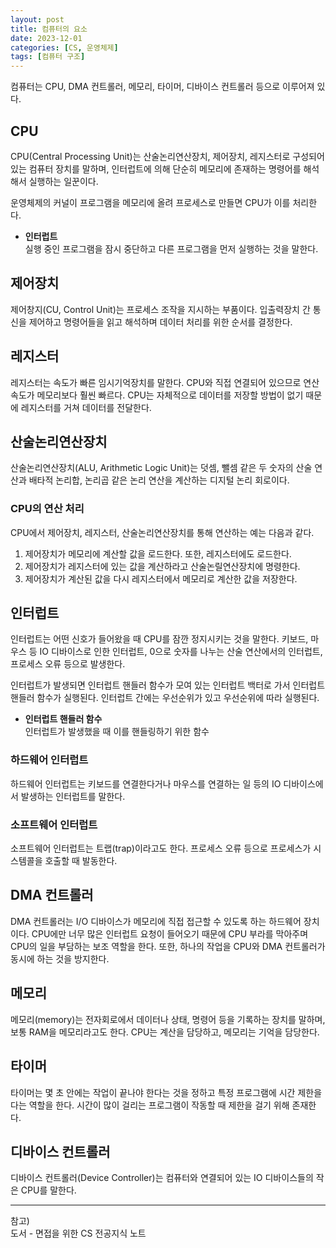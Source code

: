 ```yaml
---
layout: post
title: 컴퓨터의 요소
date: 2023-12-01
categories: [CS, 운영체제]
tags: [컴퓨터 구조]
---
```


컴퓨터는 CPU, DMA 컨트롤러, 메모리, 타이머, 디바이스 컨트롤러 등으로 이루어져 있다.

## CPU

CPU(Central Processing Unit)는 산술논리연산장치, 제어장치, 레지스터로 구성되어 있는 컴퓨터 장치를 말하며, 인터럽트에 의해 단순히 메모리에 존재하는 명령어를 해석해서 실행하는 일꾼이다.

운영체제의 커널이 프로그램을 메모리에 올려 프로세스로 만들면 CPU가 이를 처리한다.

- **인터럽트**  
  실행 중인 프로그램을 잠시 중단하고 다른 프로그램을 먼저 실행하는 것을 말한다.

## 제어장치

제어창지(CU, Control Unit)는 프로세스 조작을 지시하는 부품이다. 입출력장치 간 통신을 제어하고 명령어들을 읽고 해석하며 데이터 처리를 위한 순서를 결정한다.

## 레지스터

레지스터는 속도가 빠른 임시기억장치를 말한다. CPU와 직접 연결되어 있으므로 연산 속도가 메모리보다 훨씬 빠르다. CPU는 자체적으로 데이터를 저장할 방법이 없기 때문에 레지스터를 거쳐 데이터를 전달한다.

## 산술논리연산장치

산술논리연산장치(ALU, Arithmetic Logic Unit)는 덧셈, 뺄셈 같은 두 숫자의 산술 연산과 배타적 논리합, 논리곱 같은 논리 연산을 계산하는 디지털 논리 회로이다.

### CPU의 연산 처리

CPU에서 제어장치, 레지스터, 산술논리연산장치를 통해 연산하는 예는 다음과 같다.

1. 제어장치가 메모리에 계산할 값을 로드한다. 또한, 레지스터에도 로드한다.
2. 제어장치가 레지스터에 있는 값을 계산하라고 산술논릴연산장치에 명령한다.
3. 제어장치가 계산된 값을 다시 레지스터에서 메모리로 계산한 값을 저장한다.

## 인터럽트

인터럽트는 어떤 신호가 들어왔을 때 CPU를 잠깐 정지시키는 것을 말한다. 키보드, 마우스 등 IO 디바이스로 인한 인터럽트, 0으로 숫자를 나누는 산술 연산에서의 인터럽트, 프로세스 오류 등으로 발생한다.

인터럽트가 발생되면 인터럽트 핸들러 함수가 모여 있는 인터럽트 백터로 가서 인터럽트 핸들러 함수가 실행된다. 인터럽트 간에는 우선순위가 있고 우선순위에 따라 실행된다.

- **인터럽트 핸들러 함수**  
  인터럽트가 발생했을 때 이를 핸들링하기 위한 함수

### 하드웨어 인터럽트

하드웨어 인터럽트는 키보드를 연결한다거나 마우스를 연결하는 일 등의 IO 디바이스에서 발생하는 인터럽트를 말한다.

### 소프트웨어 인터럽트

소프트웨어 인터럽트는 트랩(trap)이라고도 한다. 프로세스 오류 등으로 프로세스가 시스템콜을 호출할 때 발동한다.

## DMA 컨트롤러

DMA 컨트롤러는 I/O 디바이스가 메모리에 직접 접근할 수 있도록 하는 하드웨어 장치이다. CPU에만 너무 많은 인터럽트 요청이 들어오기 때문에 CPU 부라를 막아주며 CPU의 일을 부담하는 보조 역할을 한다. 또한, 하나의 작업을 CPU와 DMA 컨트롤러가 동시에 하는 것을 방지한다.

## 메모리

메모리(memory)는 전자회로에서 데이터나 상태, 명령어 등을 기록하는 장치를 말하며, 보통 RAM을 메모리라고도 한다. CPU는 계산을 담당하고, 메모리는 기억을 담당한다.

## 타이머

타이머는 몇 초 안에는 작업이 끝나야 한다는 것을 정하고 특정 프로그램에 시간 제한을 다는 역할을 한다. 시간이 많이 걸리는 프로그램이 작동할 때 제한을 걸기 위해 존재한다.

## 디바이스 컨트롤러

디바이스 컨트롤러(Device Controller)는 컴퓨터와 연결되어 있는 IO 디바이스들의 작은 CPU를 말한다.

---

참고)  
도서 - 면접을 위한 CS 전공지식 노트

